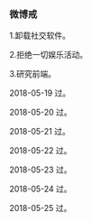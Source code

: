 ### 微博戒

1.卸载社交软件。

2.拒绝一切娱乐活动。

3.研究前端。

2018-05-19 过。
             
2018-05-20 过。

2018-05-21 过。

2018-05-22 过。

2018-05-23 过。

2018-05-24 过。

2018-05-25 过。
